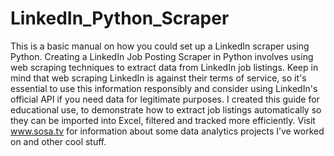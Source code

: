 # LinkedIn_Python_Scraper
This is a basic manual on how you could set up a LinkedIn scraper using Python.
Creating a LinkedIn Job Posting Scraper in Python involves using web scraping techniques to extract data from LinkedIn job listings. 
Keep in mind that web scraping LinkedIn is against their terms of service, so it's essential to use this information responsibly and consider using LinkedIn's official API if you need data for legitimate purposes. 
I created this guide for educational use, to demonstrate how to extract job listings automatically so they can be imported into Excel, filtered and tracked more efficiently.
Visit www.sosa.tv for information about some data analytics projects I’ve worked on and other cool stuff. 
